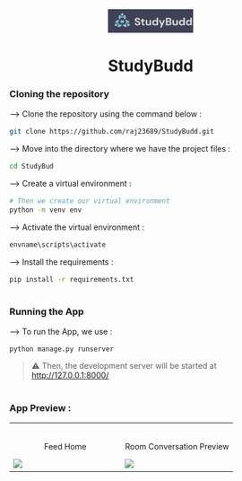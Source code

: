 <div align="center">
<img width="30%" src="./studybudd.png">

# StudyBudd
</div>

### Cloning the repository

--> Clone the repository using the command below :
```bash
git clone https://github.com/raj23689/StudyBudd.git

```

--> Move into the directory where we have the project files : 
```bash
cd StudyBud

```

--> Create a virtual environment :
```bash
# Then we create our virtual environment
python -m venv env

```

--> Activate the virtual environment :
```bash
envname\scripts\activate

```

--> Install the requirements :
```bash
pip install -r requirements.txt

```

#

### Running the App

--> To run the App, we use :
```bash
python manage.py runserver

```

> ⚠ Then, the development server will be started at http://127.0.0.1:8000/

#

### App Preview :

<table width="100%"> 
<tr>
<td width="50%">      
&nbsp; 
<br>
<p align="center">
  Feed Home
</p>
<img src="https://user-images.githubusercontent.com/72341453/134747262-0a92233d-8010-40f8-84c5-8d94895aac44.PNG">
</td> 
<td width="50%">
<br>
<p align="center">
  Room Conversation Preview
</p>
<img src="https://user-images.githubusercontent.com/72341453/134747155-3ca5b55f-b064-4741-aeae-abe90bddf41e.PNG">  
</td>
</table>



